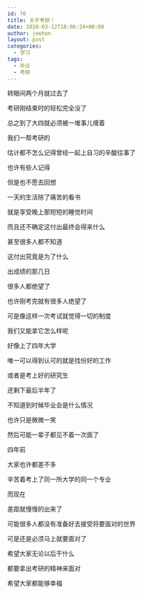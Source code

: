 ```yaml
---
id: 76
title: 关于考研！
date: 2010-03-12T18:06:24+00:00
author: jeehon
layout: post
categories:
  - 学习
tags:
  - 毕业
  - 考研
---
```

转眼间两个月就过去了
  
考研刚结束时的轻松完全没了
  
总之到了大四就必须被一堆事儿缠着
  
我们一帮考研的
  
估计都不怎么记得曾经一起上自习的辛酸往事了
  
也许有些人记得
  
但是也不愿去回想
  
一天的生活除了痛苦的看书
  
就是享受晚上那短短的睡觉时间
  
而且还不确定这付出最终会得来什么
  
甚至很多人都不知道
  
这付出究竟是为了什么
  
<!--more-->


  
出成绩的那几日
  
很多人都绝望了
  
也许刚考完就有很多人绝望了
  
可是像这样一次考试就觉得一切的制度
  
我们又能拿它怎么样呢
  
好像上了四年大学
  
唯一可以得到认可的就是找份好的工作
  
或者是考上好的研究生
  
还剩下最后半年了
  
不知道到时候毕业会是什么情况
  
也许只是微微一笑
  
然后可能一辈子都见不着一次面了
  
四年前
  
大家也许都差不多
  
辛苦着考上了同一所大学的同一个专业
  
而现在
  
差距就慢慢的出来了
  
可能很多人都没有准备好去接受将要面对的世界
  
可是还是必须马上就要面对了
  
希望大家无论以后干什么
  
都要拿出考研的精神来面对
  
希望大家都能够幸福
